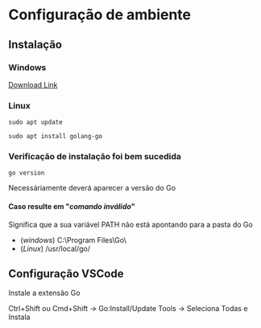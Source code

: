 # Configuração de ambiente

## Instalação

### Windows
[Download Link](https://go.dev/dl/)

### Linux
`sudo apt update`

`sudo apt install golang-go`

### Verificação de instalação foi bem sucedida
`go version`

Necessáriamente deverá aparecer a versão do Go

#### Caso resulte em "*comando inválido*" 
Significa que a sua variável PATH não está apontando para a pasta do Go

- (*windows*) C:\Program Files\Go\
- (*Linux*) /usr/local/go/          

## Configuração VSCode

Instale a extensão Go

Ctrl+Shift ou Cmd+Shift -> Go:Install/Update Tools -> Seleciona Todas e Instala